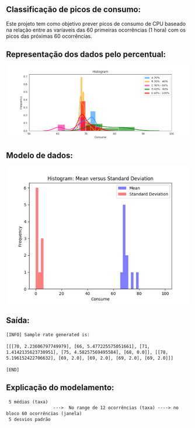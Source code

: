 ## Classificação de picos de consumo:

Este projeto tem como objetivo prever picos de consumo de CPU baseado na relação entre as varíaveis das 60 primeiras ocorrências (1 hora) com os picos das próximas 60 ocorrências.

## Representação dos dados pelo percentual:

<img src="https://github.com/vinhali/advanced_monitoring/blob/master/neural-network/classification/histogram.png?raw=true"/>

## Modelo de dados:

<img src="https://github.com/vinhali/advanced_monitoring/blob/master/neural-network/classification/histogram2.png?raw=true"/>

## Saída:

    [INFO] Sample rate generated is:

    [[[70, 2.23606797749979], [66, 5.477225575051661], [71, 1.4142135623730951], [75, 4.58257569495584], [68, 0.0]], [[78, 5.196152422706632], [69, 2.0], [69, 2.0], [69, 2.0], [69, 2.0]]]

    [END]
    
 ## Explicação do modelamento:
 
     5 médias (taxa)
                      --->  No range de 12 ocorrências (taxa) ----> no bloco 60 ocorrências (janela)
     5 desvios padrão


